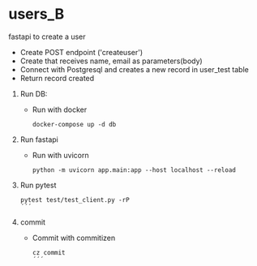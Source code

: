 # users_B
fastapi to create a user

- Create POST endpoint ('createuser')
- Create that receives name, email as parameters(body)
- Connect with Postgresql and creates a new record in user_test table
- Return record created

1. Run DB:
    - Run with docker
        ```shell
        docker-compose up -d db
        ```

2. Run fastapi
    - Run with uvicorn
        ```shell
        python -m uvicorn app.main:app --host localhost --reload
        ```
3. Run pytest
    ```shell
    pytest test/test_client.py -rP
    ´´´
4. commit
    - Commit with commitizen
        ```shell
        cz commit
        ´´´
